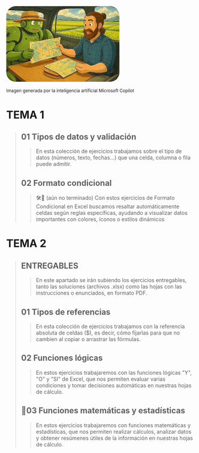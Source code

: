 <div style="display: flex; justify-content: left;">
    <img src="imag/indi.jpg" style="border-radius: 25px; width: 60%;">
</div>

<small>Imagen generada por la inteligencia artificial Microsoft Copilot</small>
  
# TEMA 1
>## 01 Tipos de datos y validación  
>> En esta colección de ejercicios trabajamos sobre el tipo de datos (números, texto, fechas…) que una celda, columna o fila puede admitir.   
>## 02 Formato condicional  
>>🛠️🚧 (aún no terminado) Con estos ejercicios de Formato Condicional en Excel buscamos resaltar automáticamente celdas según reglas específicas, ayudando a visualizar datos importantes con colores, íconos o estilos dinámicos
  
# TEMA 2
>## ENTREGABLES
>> En este apartado se irán subiendo los ejercicios entregables, tanto las soluciones (archivos .xlsx) como las hojas con las instrucciones o enunciados, en formato PDF. 
>## 01 Tipos de referencias
>> En esta colección de ejercicios trabajamos con la referencia absoluta de celdas ($), es decir, cómo fijarlas para que no cambien al copiar o arrastrar las fórmulas.   
>## 02 Funciones lógicas
>> En estos ejercicios trabajaremos con las funciones lógicas "Y", "O" y "SI" de Excel, que nos permiten evaluar varias condiciones y tomar decisiones automáticas en nuestras hojas de cálculo.  
>## 🔄03 Funciones matemáticas y estadísticas
>> En estos ejercicios trabajaremos con funciones matemáticas y estadísticas, que nos permiten realizar cálculos, analizar datos y obtener resúmenes útiles de la información en nuestras hojas de cálculo.
